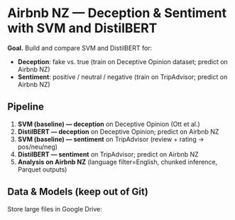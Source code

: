 # Airbnb NZ — Deception & Sentiment with SVM and DistilBERT

**Goal.** Build and compare SVM and DistilBERT for:
- **Deception**: fake vs. true (train on Deceptive Opinion dataset; predict on Airbnb NZ)
- **Sentiment**: positive / neutral / negative (train on TripAdvisor; predict on Airbnb NZ)

## Pipeline
1) **SVM (baseline) — deception** on Deceptive Opinion (Ott et al.)  
2) **DistilBERT — deception** on Deceptive Opinion; predict on Airbnb NZ  
3) **SVM (baseline) — sentiment** on TripAdvisor (review + rating → pos/neu/neg)  
4) **DistilBERT — sentiment** on TripAdvisor; predict on Airbnb NZ  
5) **Analysis on Airbnb NZ** (language filter=English, chunked inference, Parquet outputs)

## Data & Models (keep out of Git)
Store large files in Google Drive:
